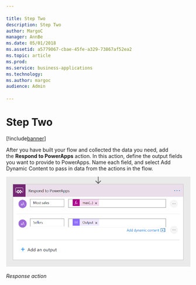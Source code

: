 ```yaml
---

title: Step Two
description: Step Two
author: MargoC
manager: AnnBe
ms.date: 05/01/2018
ms.assetid: a5779067-cbae-45fe-a329-73867af52ea2
ms.topic: article
ms.prod: 
ms.service: business-applications
ms.technology: 
ms.author: margoc
audience: Admin

---
```

#  Step Two


[!include[banner](../../../../includes/banner.md)]

After you have built your flow and collected the data you need, add
the **Respond to PowerApps** action. In this action, define the output fields
you want to provide to PowerApps. Name each field, and select Add Dynamic
Content to pass in data from the actions in the flow.

![Response action screen](media/step-two-1.png "Response action screen")
<!-- Picture 41 -->


*Response action*
